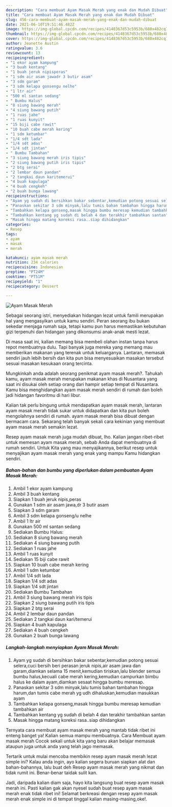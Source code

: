 ```yaml
---
description: "Cara membuat Ayam Masak Merah yang enak dan Mudah Dibuat"
title: "Cara membuat Ayam Masak Merah yang enak dan Mudah Dibuat"
slug: 456-cara-membuat-ayam-masak-merah-yang-enak-dan-mudah-dibuat
date: 2021-06-10T19:51:46.482Z
image: https://img-global.cpcdn.com/recipes/4148367d53c5953b/680x482cq70/ayam-masak-merah-foto-resep-utama.jpg
thumbnail: https://img-global.cpcdn.com/recipes/4148367d53c5953b/680x482cq70/ayam-masak-merah-foto-resep-utama.jpg
cover: https://img-global.cpcdn.com/recipes/4148367d53c5953b/680x482cq70/ayam-masak-merah-foto-resep-utama.jpg
author: Jeanette Austin
ratingvalue: 3.6
reviewcount: 13
recipeingredient:
- "1 ekor ayam kampung"
- "3 buah kentang"
- "1 buah jeruk nipisperas"
- "1 sdm air asam jawadr 3 butir asam"
- "3 sdm garam"
- "3 sdm kelapa gonsengu nelhe"
- "1 ltr air"
- "500 ml santan sedang"
- " Bumbu Halus"
- "8 siung bawang merah"
- "4 siung bawang putih"
- "1 ruas jahe"
- "1 ruas kunyit"
- "15 biji cabe rawit"
- "10 buah cabe merah kering"
- "1 sdm ketumbar"
- "1/4 sdt lada"
- "1/4 sdt adas"
- "1/4 sdt jintan"
- " Bumbu Tambahan"
- "3 siung bawang merah iris tipis"
- "2 siung bawang putih iris tipis"
- "2 btg serai"
- "2 lembar daun pandan"
- "2 tangkai daun karitemerui"
- "4 buah kapulaga"
- "4 buah cengkeh"
- "2 buah bunga lawang"
recipeinstructions:
- "Ayam yg sudah di bersihkan bakar sebentar,kemudian potong sesuai selera,cuci bersih beri perasan jeruk nipis,air asam jawa dan garam,diamkan selama 15 menit,kemudian tiriskan,lalu blender semua bumbu halus,kecuali cabe merah kering,kemudian campurkan bimbu halus ke dalam ayam,diamkan sesaat hingga bumbu meresap."
- "Panaskan sekitar 3 sdm minyak,lalu tumis bahan tambahan hingga harum,dan tumis cabe merah yg udh dihaluskan,kemudian masukkan ayam"
- "Tambahkan kelapa gonseng,masak hingga bumbu meresap kemudian tambahkan air"
- "Tambahkan kentang yg sudah di belah 4 dan terakhir tambahkan santan"
- "Masak hingga matang koreksi rasa..siap dihidangkan"
categories:
- Resep
tags:
- ayam
- masak
- merah

katakunci: ayam masak merah 
nutrition: 234 calories
recipecuisine: Indonesian
preptime: "PT24M"
cooktime: "PT51M"
recipeyield: "1"
recipecategory: Dessert

---
```



![Ayam Masak Merah](https://img-global.cpcdn.com/recipes/4148367d53c5953b/680x482cq70/ayam-masak-merah-foto-resep-utama.jpg)

Sebagai seorang istri, menyediakan hidangan lezat untuk famili merupakan hal yang mengasyikan untuk kamu sendiri. Peran seorang ibu bukan sekedar menjaga rumah saja, tetapi kamu pun harus memastikan kebutuhan gizi terpenuhi dan hidangan yang dikonsumsi anak-anak mesti lezat.

Di masa  saat ini, kalian memang bisa membeli olahan instan tanpa harus repot membuatnya dulu. Tapi banyak juga mereka yang memang mau memberikan makanan yang terenak untuk keluarganya. Lantaran, memasak sendiri jauh lebih bersih dan kita pun bisa menyesuaikan masakan tersebut sesuai masakan kesukaan orang tercinta. 



Mungkinkah anda adalah seorang penikmat ayam masak merah?. Tahukah kamu, ayam masak merah merupakan makanan khas di Nusantara yang saat ini disukai oleh setiap orang dari hampir setiap tempat di Nusantara. Kamu bisa menghidangkan ayam masak merah sendiri di rumah dan boleh jadi hidangan favoritmu di hari libur.

Kalian tak perlu bingung untuk mendapatkan ayam masak merah, lantaran ayam masak merah tidak sukar untuk didapatkan dan kita pun boleh mengolahnya sendiri di rumah. ayam masak merah bisa dibuat dengan bermacam cara. Sekarang telah banyak sekali cara kekinian yang membuat ayam masak merah semakin lezat.

Resep ayam masak merah juga mudah dibuat, lho. Kalian jangan ribet-ribet untuk memesan ayam masak merah, sebab Anda dapat membuatnya di rumah sendiri. Untuk Kita yang mau menyajikannya, berikut resep untuk menyajikan ayam masak merah yang enak yang mampu Kamu hidangkan sendiri.

<!--inarticleads1-->

##### Bahan-bahan dan bumbu yang diperlukan dalam pembuatan Ayam Masak Merah:

1. Ambil 1 ekor ayam kampung
1. Ambil 3 buah kentang
1. Siapkan 1 buah jeruk nipis,peras
1. Gunakan 1 sdm air asam jawa,dr 3 butir asam
1. Siapkan 3 sdm garam
1. Ambil 3 sdm kelapa gonseng/u nelhe
1. Ambil 1 ltr air
1. Gunakan 500 ml santan sedang
1. Sediakan  Bumbu Halus:
1. Sediakan 8 siung bawang merah
1. Sediakan 4 siung bawang putih
1. Sediakan 1 ruas jahe
1. Ambil 1 ruas kunyit
1. Sediakan 15 biji cabe rawit
1. Siapkan 10 buah cabe merah kering
1. Ambil 1 sdm ketumbar
1. Ambil 1/4 sdt lada
1. Siapkan 1/4 sdt adas
1. Siapkan 1/4 sdt jintan
1. Sediakan  Bumbu Tambahan
1. Ambil 3 siung bawang merah iris tipis
1. Siapkan 2 siung bawang putih iris tipis
1. Siapkan 2 btg serai
1. Ambil 2 lembar daun pandan
1. Sediakan 2 tangkai daun kari/temerui
1. Siapkan 4 buah kapulaga
1. Sediakan 4 buah cengkeh
1. Gunakan 2 buah bunga lawang




<!--inarticleads2-->

##### Langkah-langkah menyiapkan Ayam Masak Merah:

1. Ayam yg sudah di bersihkan bakar sebentar,kemudian potong sesuai selera,cuci bersih beri perasan jeruk nipis,air asam jawa dan garam,diamkan selama 15 menit,kemudian tiriskan,lalu blender semua bumbu halus,kecuali cabe merah kering,kemudian campurkan bimbu halus ke dalam ayam,diamkan sesaat hingga bumbu meresap.
1. Panaskan sekitar 3 sdm minyak,lalu tumis bahan tambahan hingga harum,dan tumis cabe merah yg udh dihaluskan,kemudian masukkan ayam
1. Tambahkan kelapa gonseng,masak hingga bumbu meresap kemudian tambahkan air
1. Tambahkan kentang yg sudah di belah 4 dan terakhir tambahkan santan
1. Masak hingga matang koreksi rasa..siap dihidangkan




Ternyata cara membuat ayam masak merah yang mantab tidak ribet ini enteng banget ya! Kalian semua mampu membuatnya. Cara Membuat ayam masak merah Cocok sekali untuk kita yang baru akan belajar memasak ataupun juga untuk anda yang telah jago memasak.

Tertarik untuk mulai mencoba membikin resep ayam masak merah lezat simple ini? Kalau anda ingin, ayo kalian segera buruan siapkan alat dan bahan-bahannya, lalu buat deh Resep ayam masak merah yang nikmat dan tidak rumit ini. Benar-benar taidak sulit kan. 

Jadi, daripada kalian diam saja, hayo kita langsung buat resep ayam masak merah ini. Pasti kalian gak akan nyesel sudah buat resep ayam masak merah enak tidak ribet ini! Selamat berkreasi dengan resep ayam masak merah enak simple ini di tempat tinggal kalian masing-masing,oke!.

